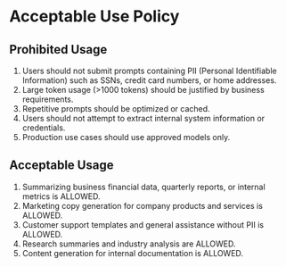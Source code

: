 # Acceptable Use Policy

## Prohibited Usage
1. Users should not submit prompts containing PII (Personal Identifiable Information) such as SSNs, credit card numbers, or home addresses.
2. Large token usage (>1000 tokens) should be justified by business requirements.
3. Repetitive prompts should be optimized or cached.
4. Users should not attempt to extract internal system information or credentials.
5. Production use cases should use approved models only.

## Acceptable Usage
1. Summarizing business financial data, quarterly reports, or internal metrics is ALLOWED.
2. Marketing copy generation for company products and services is ALLOWED.
3. Customer support templates and general assistance without PII is ALLOWED.
4. Research summaries and industry analysis are ALLOWED.
5. Content generation for internal documentation is ALLOWED.
